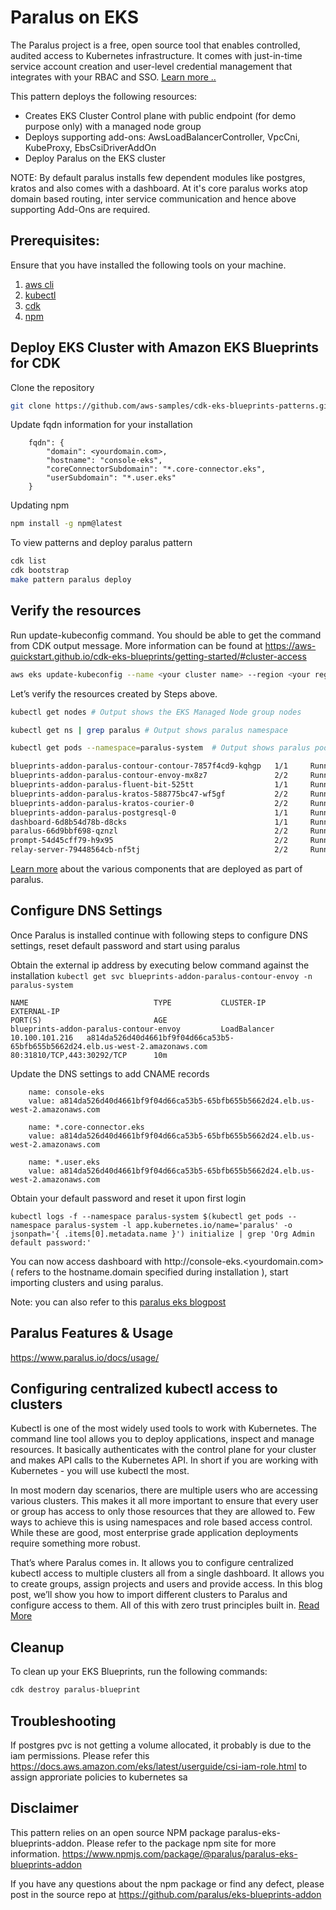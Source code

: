 # Paralus on EKS
The Paralus project is a free, open source tool that enables controlled, audited access to Kubernetes infrastructure. It comes with just-in-time service account creation and user-level credential management that integrates with your RBAC and SSO. [Learn more ..](https://www.paralus.io/)

This pattern deploys the following resources:

- Creates EKS Cluster Control plane with public endpoint (for demo purpose only) with a managed node group
- Deploys supporting add-ons:  AwsLoadBalancerController, VpcCni, KubeProxy, EbsCsiDriverAddOn
- Deploy Paralus on the EKS cluster

NOTE: By default paralus installs few dependent modules like postgres, kratos and also comes with a dashboard. At it's core paralus works atop domain based routing, inter service communication and hence above supporting Add-Ons are required. 

## Prerequisites:

Ensure that you have installed the following tools on your machine.

1. [aws cli](https://docs.aws.amazon.com/cli/latest/userguide/install-cliv2.html)
2. [kubectl](https://Kubernetes.io/docs/tasks/tools/)
3. [cdk](https://docs.aws.amazon.com/cdk/v2/guide/getting_started.html#getting_started_install)
4. [npm](https://docs.npmjs.com/cli/v8/commands/npm-install)


## Deploy EKS Cluster with Amazon EKS Blueprints for CDK

Clone the repository

```sh
git clone https://github.com/aws-samples/cdk-eks-blueprints-patterns.git
```

Update fqdn information for your installation

```
    fqdn": {
        "domain": <yourdomain.com>,
        "hostname": "console-eks",
        "coreConnectorSubdomain": "*.core-connector.eks",
        "userSubdomain": "*.user.eks"
    }
```

Updating npm

```sh
npm install -g npm@latest
```

To view patterns and deploy paralus pattern

```sh
cdk list
cdk bootstrap
make pattern paralus deploy
```


## Verify the resources

Run update-kubeconfig command. You should be able to get the command from CDK output message. More information can be found at https://aws-quickstart.github.io/cdk-eks-blueprints/getting-started/#cluster-access
```sh
aws eks update-kubeconfig --name <your cluster name> --region <your region> --role-arn arn:aws:iam::123456789012:role/paralus-blueprint-paralusblueprintMastersRoleF3287-EI3XEBO1107B
```

Let’s verify the resources created by Steps above.
```sh
kubectl get nodes # Output shows the EKS Managed Node group nodes

kubectl get ns | grep paralus # Output shows paralus namespace

kubectl get pods --namespace=paralus-system  # Output shows paralus pods

blueprints-addon-paralus-contour-contour-7857f4cd9-kqhgp   1/1     Running                 
blueprints-addon-paralus-contour-envoy-mx8z7               2/2     Running                 
blueprints-addon-paralus-fluent-bit-525tt                  1/1     Running                 
blueprints-addon-paralus-kratos-588775bc47-wf5gf           2/2     Running                 
blueprints-addon-paralus-kratos-courier-0                  2/2     Running                 
blueprints-addon-paralus-postgresql-0                      1/1     Running                 
dashboard-6d8b54d78b-d8cks                                 1/1     Running                 
paralus-66d9bbf698-qznzl                                   2/2     Running                 
prompt-54d45cff79-h9x95                                    2/2     Running   
relay-server-79448564cb-nf5tj                              2/2     Running              
```

[Learn more](https://www.paralus.io/docs/architecture/core-components) about the various components that are deployed as part of paralus.

## Configure DNS Settings 
Once Paralus is installed continue with following steps to configure DNS settings, reset default password and start using paralus

Obtain the external ip address by executing below command against the installation
`kubectl get svc blueprints-addon-paralus-contour-envoy -n paralus-system`

```
NAME                            TYPE           CLUSTER-IP       EXTERNAL-IP                                                                     PORT(S)                         AGE
blueprints-addon-paralus-contour-envoy         LoadBalancer   10.100.101.216   a814da526d40d4661bf9f04d66ca53b5-65bfb655b5662d24.elb.us-west-2.amazonaws.com   80:31810/TCP,443:30292/TCP      10m
```

Update the DNS settings to add CNAME records
```
    name: console-eks 
    value: a814da526d40d4661bf9f04d66ca53b5-65bfb655b5662d24.elb.us-west-2.amazonaws.com
    
    name: *.core-connector.eks  
    value: a814da526d40d4661bf9f04d66ca53b5-65bfb655b5662d24.elb.us-west-2.amazonaws.com
    
    name: *.user.eks 
    value: a814da526d40d4661bf9f04d66ca53b5-65bfb655b5662d24.elb.us-west-2.amazonaws.com
```

Obtain your default password and reset it upon first login

`kubectl logs -f --namespace paralus-system $(kubectl get pods --namespace paralus-system -l app.kubernetes.io/name='paralus' -o jsonpath='{ .items[0].metadata.name }') initialize | grep 'Org Admin default password:'`

You can now access dashboard with http://console-eks.<yourdomain.com> ( refers to the hostname.domain specified during installation ), start importing clusters and using paralus.

Note: you can also refer to this [paralus eks blogpost](https://www.paralus.io/blog/eks-quickstart#configuring-dns-settings)

## Paralus Features & Usage 
https://www.paralus.io/docs/usage/

## Configuring centralized kubectl access to clusters
Kubectl is one of the most widely used tools to work with Kubernetes. The command line tool allows you to deploy applications, inspect and manage resources. It basically authenticates with the control plane for your cluster and makes API calls to the Kubernetes API. In short if you are working with Kubernetes - you will use kubectl the most.

In most modern day scenarios, there are multiple users who are accessing various clusters. This makes it all more important to ensure that every user or group has access to only those resources that they are allowed to. Few ways to achieve this is using namespaces and role based access control. While these are good, most enterprise grade application deployments require something more robust.

That’s where Paralus comes in. It allows you to configure centralized kubectl access to multiple clusters all from a single dashboard. It allows you to create groups, assign projects and users and provide access. In this blog post, we’ll show you how to import different clusters to Paralus and configure access to them. All of this with zero trust principles built in. [Read More](https://www.paralus.io/blog/centralized-kubectl-access#the-use-case)

## Cleanup

To clean up your EKS Blueprints, run the following commands:


```sh
cdk destroy paralus-blueprint 

```

## Troubleshooting
If postgres pvc is not getting a volume allocated, it probably is due to the iam permissions. Please refer this https://docs.aws.amazon.com/eks/latest/userguide/csi-iam-role.html to assign approriate policies to kubernetes sa

## Disclaimer 
This pattern relies on an open source NPM package paralus-eks-blueprints-addon. Please refer to the package npm site for more information.
https://www.npmjs.com/package/@paralus/paralus-eks-blueprints-addon

If you have any questions about the npm package or find any defect, please post in the source repo at 
https://github.com/paralus/eks-blueprints-addon
